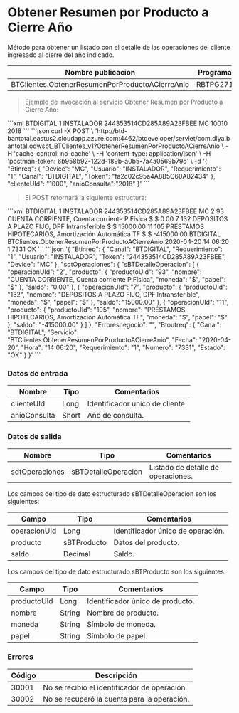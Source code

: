 # Obtener Resumen por Producto a Cierre Año 

Método para obtener un listado con el detalle de las operaciones del cliente ingresado al cierre del año indicado. 

Nombre publicación | Programa | Global/País 
--------- | ----------- | ----------- 
BTClientes.ObtenerResumenPorProductoACierreAnio | RBTPG271 | Global 

> Ejemplo de invocación al servicio Obtener Resumen por Producto a Cierre Año: 

<code-group> 
<code-block title="XML" active> 
```xml 
<soapenv:Envelope xmlns:soapenv="http://schemas.xmlsoap.org/soap/envelope/" xmlns:bts="http://uy.com.dlya.bantotal/BTSOA/"> 
   <soapenv:Header/> 
   <soapenv:Body> 
      <bts:BTClientes.ObtenerResumenPorProductoACierreAnio> 
         <bts:Btinreq> 
            <bts:Canal>BTDIGITAL</bts:Canal> 
            <bts:Requerimiento>1</bts:Requerimiento> 
            <bts:Usuario>INSTALADOR</bts:Usuario> 
            <bts:Token>244353514CD285A89A23FBEE</bts:Token> 
            <bts:Device>MC</bts:Device> 
         </bts:Btinreq> 
         <bts:clienteUId>10010</bts:clienteUId> 
         <bts:anioConsulta>2018</bts:anioConsulta> 
      </bts:BTClientes.ObtenerResumenPorProductoACierreAnio> 
   </soapenv:Body> 
</soapenv:Envelope> 
``` 
</code-block> 

<code-block title="JSON"> 
```json 
curl -X POST \ 
  'http://btd-bantotal.eastus2.cloudapp.azure.com:4462/btdeveloper/servlet/com.dlya.bantotal.odwsbt_BTClientes_v1?ObtenerResumenPorProductoACierreAnio \ 
  -H 'cache-control: no-cache' \ 
  -H 'content-type: application/json' \ 
  -H 'postman-token: 6b958b92-122d-189b-a0b5-7a4a0569b79d' \ 
  -d '{ 
	"Btinreq": { 
		"Device": "MC", 
		"Usuario": "INSTALADOR", 
		"Requerimiento": "1", 
		"Canal": "BTDIGITAL", 
		"Token": "fa2c02c95a4A8B5C60A82434" 
	}, 
        "clienteUId": "1000", 
        "anioConsulta":"2018" 
   }' 
``` 
</code-block> 
</code-group> 

> El POST retornará la siguiente estructura: 

<code-group> 
<code-block title="XML" active> 
```xml 
<SOAP-ENV:Envelope xmlns:SOAP-ENV="http://schemas.xmlsoap.org/soap/envelope/" xmlns:xsd="http://www.w3.org/2001/XMLSchema" xmlns:SOAP-ENC="http://schemas.xmlsoap.org/soap/encoding/" xmlns:xsi="http://www.w3.org/2001/XMLSchema-instance"> 
   <SOAP-ENV:Body> 
      <BTClientes.ObtenerResumenPorProductoACierreAnioResponse xmlns="http://uy.com.dlya.bantotal/BTSOA/"> 
         <Btinreq> 
            <Canal>BTDIGITAL</Canal> 
            <Requerimiento>1</Requerimiento> 
            <Usuario>INSTALADOR</Usuario> 
            <Token>244353514CD285A89A23FBEE</Token> 
            <Device>MC</Device> 
         </Btinreq> 
         <sdtOperaciones> 
            <sBTDetalleOperacion> 
               <operacionUId>2</operacionUId> 
               <producto> 
                  <productoUId>93</productoUId> 
                  <nombre>CUENTA CORRIENTE, Cuenta corriente P.Física</nombre> 
                  <moneda>$</moneda> 
                  <papel>$</papel> 
               </producto> 
               <saldo>0.00</saldo> 
            </sBTDetalleOperacion> 
            <sBTDetalleOperacion> 
               <operacionUId>7</operacionUId> 
               <producto> 
                  <productoUId>132</productoUId> 
                  <nombre>DEPOSITOS A PLAZO FIJO, DPF Intransferible</nombre> 
                  <moneda>$</moneda> 
                  <papel>$</papel> 
               </producto> 
               <saldo>15000.00</saldo> 
            </sBTDetalleOperacion> 
            <sBTDetalleOperacion> 
               <operacionUId>11</operacionUId> 
               <producto> 
                  <productoUId>105</productoUId> 
                  <nombre>PRÉSTAMOS HIPOTECARIOS, Amortización Automática TF</nombre> 
                  <moneda>$</moneda> 
                  <papel>$</papel> 
               </producto> 
               <saldo>-415000.00</saldo> 
            </sBTDetalleOperacion> 
         </sdtOperaciones> 
         <Erroresnegocio></Erroresnegocio> 
         <Btoutreq> 
            <Canal>BTDIGITAL</Canal> 
            <Servicio>BTClientes.ObtenerResumenPorProductoACierreAnio</Servicio> 
            <Fecha>2020-04-20</Fecha> 
            <Hora>14:06:20</Hora> 
            <Requerimiento>1</Requerimiento> 
            <Numero>7331</Numero> 
            <Estado>OK</Estado> 
         </Btoutreq> 
      </BTClientes.ObtenerResumenPorProductoACierreAnioResponse> 
   </SOAP-ENV:Body> 
</SOAP-ENV:Envelope> 
``` 
</code-block> 

<code-block title="JSON"> 
```json 
'{ 
    "Btinreq": { 
			"Canal": "BTDIGITAL", 
			"Requerimiento": "1", 
			"Usuario": "INSTALADOR", 
			"Token": "244353514CD285A89A23FBEE", 
			"Device": "MC" 
		}, 
		"sdtOperaciones": { 
			"sBTDetalleOperacion": [ 
				{ 
					"operacionUId": "2", 
					"producto": { 
						"productoUId": "93", 
						"nombre": "CUENTA CORRIENTE, Cuenta corriente P.Física", 
						"moneda": "$", 
						"papel": "$" 
					}, 
					"saldo": "0.00" 
				}, 
				{ 
					"operacionUId": "7", 
					"producto": { 
						"productoUId": "132", 
						"nombre": "DEPOSITOS A PLAZO FIJO, DPF Intransferible", 
						"moneda": "$", 
						"papel": "$" 
					}, 
					"saldo": "15000.00" 
				}, 
				{ 
					"operacionUId": "11", 
					"producto": { 
						"productoUId": "105", 
						"nombre": "PRÉSTAMOS HIPOTECARIOS, Amortización Automática TF", 
						"moneda": "$", 
						"papel": "$" 
					}, 
					"saldo": "-415000.00" 
				} 
			] 
		}, 
		"Erroresnegocio": "", 
		"Btoutreq": { 
			"Canal": "BTDIGITAL", 
			"Servicio": "BTClientes.ObtenerResumenPorProductoACierreAnio", 
			"Fecha": "2020-04-20", 
			"Hora": "14:06:20", 
			"Requerimiento": "1", 
			"Numero": "7331", 
			"Estado": "OK" 
		} 
}' 
``` 
</code-block> 
</code-group> 

### Datos de entrada 

Nombre | Tipo | Comentarios 
--------- | ----------- | ----------- 
clienteUId   | Long  	   | Identificador único de cliente. 
anioConsulta    |   Short   |   Año de consulta. 

### Datos de salida 

Nombre | Tipo | Comentarios 
--------- | ----------- | ----------- 
sdtOperaciones | sBTDetalleOperacion | Listado de detalle de operaciones. 

Los campos del tipo de dato estructurado sBTDetalleOperacion son los siguientes: 

Campo |   Tipo  | Comentarios  
--------- | ----------- | ----------- 
operacionUId | Long | Identificador único de operación. 
producto | sBTProducto | Datos del producto. 
saldo | Decimal | Saldo. 

Los campos del tipo de dato estructurado sBTProducto son los siguientes: 

Campo |   Tipo  | Comentarios  
--------- | ----------- | ----------- 
productoUId |	Long | 	Identificador único de producto. 
nombre |	String | 	Nombre de producto. 
moneda |	String | 	Símbolo de moneda. 
papel |	String |	Símbolo de papel. 

### Errores 

Código | Descripción 
--------- | ----------- 
30001 | No se recibió el identificador de operación. 
30002 | No se recuperó la cuenta para la operación. 

 
